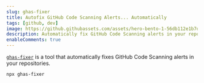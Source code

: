 ```yaml
---
slug: ghas-fixer
title: Autofix GitHub Code Scanning Alerts... Automatically
tags: [github, dev]
image: https://github.githubassets.com/assets/hero-bento-1-56db112e1b7d.webp
description: Automatically fix GitHub Code Scanning alerts in your repositories with ghas-fixer
enableComments: true
---
```


[`ghas-fixer`](https://github.com/austenstone/ghas-fixer) is a tool that automatically fixes GitHub Code Scanning alerts in your repositories.

```bash
npx ghas-fixer
```

<!--truncate-->